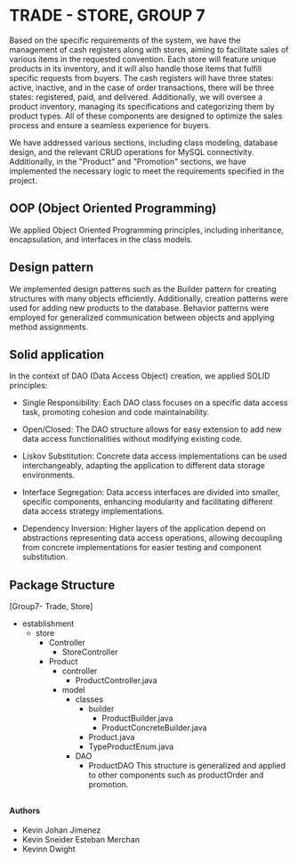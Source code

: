 # TRADE - STORE, GROUP 7

Based on the specific requirements of the system, we have the management of cash registers along with stores, aiming to facilitate sales of various items in the requested convention. Each store will feature unique products in its inventory, and it will also handle those items that fulfill specific requests from buyers. The cash registers will have three states: active, inactive, and in the case of order transactions, there will be three states: registered, paid, and delivered.
Additionally, we will oversee a product inventory, managing its specifications and categorizing them by product types. All of these components are designed to optimize the sales process and ensure a seamless experience for buyers.

We have addressed various sections, including class modeling, database design, and the relevant CRUD operations for MySQL connectivity. Additionally, in the "Product" and "Promotion" sections, we have implemented the necessary logic to meet the requirements specified in the project.


## OOP (Object Oriented Programming)

We applied Object Oriented Programming principles, including inheritance, encapsulation, and interfaces in the class models.

## Design pattern

We implemented design patterns such as the Builder pattern for creating structures with many objects efficiently. Additionally, creation patterns were used for adding new products to the database. Behavior patterns were employed for generalized communication between objects and applying method assignments.

## Solid application 
In the context of DAO (Data Access Object) creation, we applied SOLID principles:


* Single Responsibility: Each DAO class focuses on a specific data access task, promoting cohesion and code maintainability.

* Open/Closed: The DAO structure allows for easy extension to add new data access functionalities without modifying existing code.

* Liskov Substitution: Concrete data access implementations can be used interchangeably, adapting the application to different data storage environments.

* Interface Segregation: Data access interfaces are divided into smaller, specific components, enhancing modularity and facilitating different data access strategy implementations.

* Dependency Inversion: Higher layers of the application depend on abstractions representing data access operations, allowing decoupling from concrete implementations for easier testing and component substitution.

## Package Structure 

[Group7- Trade, Store]
* establishment 
    * store
        * Controller 
            * StoreController 
        * Product 
            * controller
                * ProductController.java
            * model
                * classes
                    * builder
                        * ProductBuilder.java
                        * ProductConcreteBuilder.java
                    * Product.java
                    * TypeProductEnum.java
                * DAO
                    * ProductDAO
This structure is generalized and applied to other components such as productOrder and promotion.

##

#### Authors 
* Kevin Johan Jimenez 
* Kevin Sneider Esteban Merchan 
* Kevinn Dwight 
